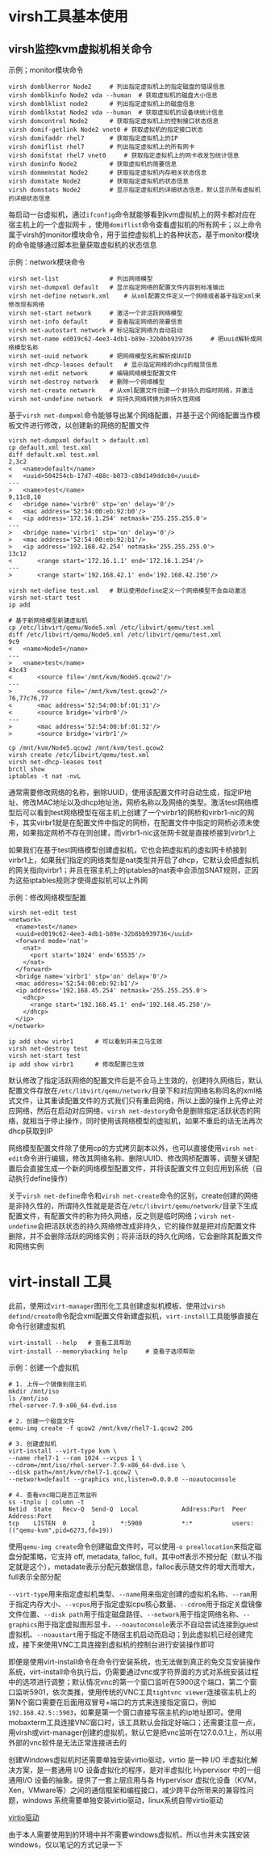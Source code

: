# virsh工具基本使用

## virsh监控kvm虚拟机相关命令

示例；monitor模块命令

```shell
virsh domblkerror Node2		# 列出指定虚拟机上的指定磁盘的错误信息
virsh domblkinfo Node2 vda --human	# 获取虚拟机的磁盘大小信息
virsh domblklist node2		# 列出指定虚拟机上的磁盘信息
virsh domblkstat Node2 vda --human	# 获取虚拟机的设备块统计信息
virsh domcontrol Node2		# 获取指定虚拟机上的控制接口状态信息
virsh domif-getlink Node2 vnet0	# 获取虚拟机的指定接口状态
virsh domifaddr rhel7		# 获取指定虚拟机上的IP
virsh domiflist rhel7		# 列出指定虚拟机上的所有网卡
virsh domifstat rhel7 vnet0		# 获取指定虚拟机上的网卡收发包统计信息
virsh dominfo Node2			# 获取虚拟机的简要信息
virsh dommemstat Node2		# 获取指定虚拟机内存相关状态信息
virsh domstate Node2		# 获取指定虚拟机的状态信息
virsh domstats Node2		# 显示指定虚拟机的详细状态信息，默认显示所有虚拟机的详细状态信息
```

每启动一台虚拟机，通过`ifconfig`命令就能够看到kvm虚拟机上的网卡都对应在宿主机上的一个虚拟网卡 ，使用`domiflist`命令查看虚拟机的所有网卡；以上命令属于virsh的monitor模块命令，用于监控虚拟机上的各种状态，基于monitor模块的命令能够通过脚本批量获取虚拟机的状态信息

示例：network模块命令

```shell
virsh net-list				# 列出网络模型
virsh net-dumpxml default	# 显示指定网络的配置文件内容到标准输出
virsh net-define network.xml	# 从xml配置文件定义一个网络或者基于指定xml来修改现有网络
virsh net-start network		# 激活一个非活跃网络模型
virsh net-info default		# 查看指定网络的简要信息
virsh net-autostart network	# 标记指定网络为自动启动
virsh net-name ed019c62-4ee3-4db1-b89e-32b8bb939736		# 把uuid解析成网络模型名称
virsh net-uuid network		# 把网络模型名称解析成UUID
virsh net-dhcp-leases default	# 显示指定网络的dhcp的租赁信息
virsh net-edit network		# 编辑网络模型配置文件
virsh net-destroy network	# 删除一个网络模型
virsh net-create network	# 从xml配置文件创建一个非持久的临时网络，并激活
virsh net-undefine network	# 将持久网络转换为非持久性网络
```

基于`virsh net-dumpxml`命令能够导出某个网络配置，并基于这个网络配置当作模板文件进行修改，以创建新的网络的配置文件

```shell
virsh net-dumpxml default > default.xml
cp default.xml test.xml
diff default.xml test.xml
2,3c2
<   <name>default</name>
<   <uuid>504254cb-17d7-488c-b073-c80d149ddcb0</uuid>
---
>   <name>test</name>
9,11c8,10
<   <bridge name='virbr0' stp='on' delay='0'/>
<   <mac address='52:54:00:eb:92:b0'/>
<   <ip address='172.16.1.254' netmask='255.255.255.0'>
---
>   <bridge name='virbr1' stp='on' delay='0'/>
>   <mac address='52:54:00:eb:92:b1'/>
>   <ip address='192.168.42.254' netmask='255.255.255.0'>
13c12
<       <range start='172.16.1.1' end='172.16.1.254'/>
---
>       <range start='192.168.42.1' end='192.168.42.250'/>

virsh net-define test.xml	# 默认使用define定义一个网络模型不会自动激活
virsh net-start test
ip add

# 基于新网络模型新建虚拟机
cp /etc/libvirt/qemu/Node5.xml /etc/libvirt/qemu/test.xml
diff /etc/libvirt/qemu/Node5.xml /etc/libvirt/qemu/test.xml
9c9
<   <name>Node5</name>
---
>   <name>test</name>
43c43
<       <source file='/mnt/kvm/Node5.qcow2'/>
---
>       <source file='/mnt/kvm/test.qcow2'/>
76,77c76,77
<       <mac address='52:54:00:bf:01:31'/>
<       <source bridge='virbr0'/>
---
>       <mac address='52:54:00:bf:01:32'/>
>       <source bridge='virbr1'/>

cp /mnt/kvm/Node5.qcow2 /mnt/kvm/test.qcow2
virsh create /etc/libvirt/qemu/test.xml
virsh net-dhcp-leases test
brctl show
iptables -t nat -nvL
```

通常需要修改网络的名称，删除UUID，使用该配置文件时自动生成，指定IP地址、修改MAC地址以及dhcp地址池，网桥名称以及网络的类型。激活test网络模型后可以看到test网络模型在宿主机上创建了一个virbr1的网桥和virbr1-nic的网卡，其实virbr1就是在配置文件中指定的网桥，在配置文件中指定的网桥必须未使用，如果指定网桥不存在则创建，而virbr1-nic这张网卡就是直接桥接到virbr1上

如果我们在基于test网络模型创建虚拟机，它也会把虚拟机的虚拟网卡桥接到virbr1上，如果我们指定的网络类型是nat类型并开启了dhcp，它默认会把虚拟机的网关指向virbr1；并且在宿主机上的iptables的nat表中会添加SNAT规则，正因为这些iptables规则才使得虚拟机可以上外网

示例：修改网络模型配置

```shell
virsh net-edit test
<network>
  <name>test</name>
  <uuid>ed019c62-4ee3-4db1-b89e-32b8bb939736</uuid>
  <forward mode='nat'>
    <nat>
      <port start='1024' end='65535'/>
    </nat>
  </forward>
  <bridge name='virbr1' stp='on' delay='0'/>
  <mac address='52:54:00:eb:92:b1'/>
  <ip address='192.168.45.254' netmask='255.255.255.0'>
    <dhcp>
      <range start='192.168.45.1' end='192.168.45.250'/>
    </dhcp>
  </ip>
</network>

ip add show virbr1		# 可以看到并未立马生效
virsh net-destroy test
virsh net-start test
ip add show virbr1		# 修改配置已生效
```

默认修改了指定活跃网络的配置文件后是不会马上生效的，创建持久网络后，默认配置文件存放在`/etc/libvirt/qemu/network/`目录下和对应网络名称同名的xml格式文件，让其重读配置文件的方式我们只有重启网络，所以上面的操作上先停止对应网络，然后在启动对应网络，`virsh net-destory`命令是删除指定活跃状态的网络，就相当于停止操作，同时使用该网络模型的虚拟机，如果不重启的话无法再次dhcp获取到IP

网络模型配置文件除了使用cp的方式拷贝副本以外，也可以直接使用`virsh net-edit`命令进行编辑，修改其网络名称、删除UUID、修改网桥配置等，调整关键配置后会直接生成一个新的网络模型配置文件，并将该配置文件立刻应用到系统（自动执行define操作）

关于`virsh net-define`命令和`virsh net-create`命令的区别，create创建的网络是非持久性的，所谓持久性就是是否在`/etc/libvirt/qemu/network/`目录下生成配置文件，有配置文件的称为持久网络，反之则是临时网络；`virsh net-undefine`会把活跃状态的持久网络修改成非持久，它的操作就是把对应配置文件删除，并不会删除活跃的网络实例；将非活跃的持久化网络，它会删除其配置文件和网络实例

# virt-install 工具

此前，使用过`virt-manager`图形化工具创建虚拟机模板、使用过`virsh defind/create`命令配合xml配置文件新建虚拟机，`virt-install`工具能够直接在命令行创建虚拟机

```shell
virt-install --help   # 查看工具帮助
virt-install --memorybacking help     # 查看子选项帮助
```

示例：创建一个虚拟机

```shell
# 1. 上传一个镜像到宿主机
mkdir /mnt/iso
ls /mnt/iso
rhel-server-7.9-x86_64-dvd.iso

# 2. 创建一个磁盘文件
qemu-img create -f qcow2 /mnt/kvm/rhel7-1.qcow2 20G

# 3. 创建虚拟机
virt-install --virt-type kvm \
--name rhel7-1 --ram 1024 --vcpus 1 \
--cdrom=/mnt/iso/rhel-server-7.9-x86_64-dvd.iso \
--disk path=/mnt/kvm/rhel7-1.qcow2 \
--network=default --graphics vnc,listen=0.0.0.0 --noautoconsole

# 4. 查看vnc端口是否正常监听
ss -tnplu | column -t 
Netid  State   Recv-Q  Send-Q  Local            Address:Port  Peer                                      Address:Port
tcp    LISTEN  0       1       *:5900           *:*           users:(("qemu-kvm",pid=6273,fd=19))
```

使用`qemu-img create`命令创建磁盘文件时，可以使用`-o preallocation`来指定磁盘分配策略，它支持 off, metadata, falloc, full，其中off表示不预分配（默认不指定就是这个），metadate表示分配元数据信息，falloc表示随文件的增大而增大，full表示全部分配

`--virt-type`用来指定虚拟机类型、`--name`用来指定创建的虚拟机名称、`--ram`用于指定内存大小、`--vcpus`用于指定虚拟cpu核心数量、`--cdrom`用于指定关盘镜像文件位置、`--disk path`用于指定磁盘路径、`--network`用于指定网络名称、`--graphics`用于指定虚拟图形显卡、`--noautoconsole`表示不自动尝试连接到guest虚拟机、`--noaustart`用于指定不随宿主机启动而启动；到此虚拟机已经创建完成，接下来使用VNC工具连接到虚拟机的控制台进行安装操作即可

即便是使用virt-install命令在命令行安装系统，也无法做到真正的免交互安装操作系统，virt-install命令执行后，仍需要通过vnc或字符界面的方式对系统安装过程中的选项进行调整；默认情况vnc的第一个窗口监听在5900这个端口，第二个窗口监听5901，依次类推，使用传统的VNC工具`tightvnc viewer`连接宿主机上的第N个窗口需要在后面用双冒号+端口的方式来连接指定窗口，例如`192.168.42.5::5903`，如果是第一个窗口直接写宿主机的ip地址即可。使用mobaxterm工具连接VNC窗口时，该工具默认会指定好端口；还需要注意一点，用virsh或virt-manager创建的虚拟机，默认它是把vnc监听在127.0.0.1上，所以用外部的vnc软件是无法正常连接进去的

创建Windows虚拟机时还需要单独安装virtio驱动，virtio 是一种 I/O 半虚拟化解决方案，是一套通用 I/O 设备虚拟化的程序，是对半虚拟化 Hypervisor 中的一组通用I/O 设备的抽象。提供了一套上层应用与各 Hypervisor 虚拟化设备（KVM，Xen，VMware等）之间的通信框架和编程接口，减少跨平台所带来的兼容性问题，windows 系统需要单独安装virtio驱动，linux系统自带virtio驱动

[virtio驱动](https://fedorapeople.org/groups/virt/virtio-win/direct-downloads/archive-virtio/virtio-win-0.1.96/)

由于本人需要使用到的环境中并不需要windows虚拟机，所以也并未实践安装windows，仅以笔记的方式记录一下